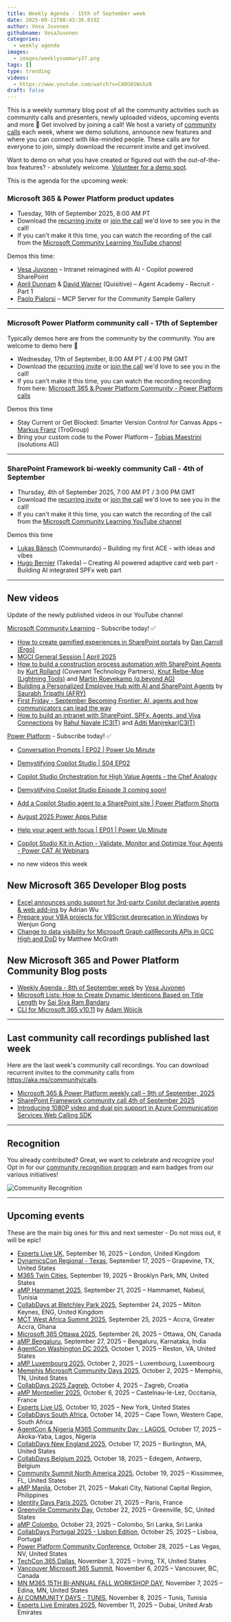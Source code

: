```yaml
---
title: Weekly Agenda - 15th of September week
date: 2025-09-11T08:43:36.019Z
author: Vesa Juvonen
githubname: VesaJuvonen
categories:
  - weekly agenda
images:
  - images/weeklysummary37.png
tags: []
type: trending
videos:
  - https://www.youtube.com/watch?v=CA0G8SWshz8
draft: false
---
```


This is a weekly summary blog post of all the community activities such as community calls and presenters, newly uploaded videos, upcoming events and more 🚀
Get involved by joining a call! We host a variety of [community calls](https://aka.ms/community/calls) each week, where we demo solutions, announce new features and where you can connect with like-minded people. These calls are for everyone to join, simply download the recurrent invite and get involved. 

Want to demo on what you have created or figured out with the out-of-the-box features? - absolutely welcome. [Volunteer for a demo spot](https://aka.ms/community/request/demo).

This is the agenda for the upcoming week:

### Microsoft 365 & Power Platform product updates

* Tuesday, 16th of September 2025, 8:00 AM PT  
* Download the [recurring invite](https://aka.ms/m365-dev-call) or [join the call](https://aka.ms/m365-dev-call-join) we'd love to see you in the call!
* If you can't make it this time, you can watch the recording of the call from the [Microsoft Community Learning YouTube channel](https://www.youtube.com/playlist?list=PLR9nK3mnD-OUQOW86tT5dkCRQAVGY7DlH)

Demos this time:

* [Vesa Juvonen](https://www.linkedin.com/in/vesajuvonen/) – Intranet reimagined with AI - Copilot powered SharePoint
* [April Dunnam](https://www.linkedin.com/in/aprildunnam/) & [David Warner](https://www.linkedin.com/in/davidwarnerii/) (Quisitive) – Agent Academy - Recruit - Part 1
* [Paolo Pialorsi](https://www.linkedin.com/in/paolopialorsi/) – MCP Server for the Community Sample Gallery

---

### Microsoft Power Platform community call  - 17th of September

Typically demos here are from the community by the community. You are welcome to demo here 👋

* Wednesday, 17th of September, 8:00 AM PT / 4:00 PM GMT
* Download the [recurring invite](https://aka.ms/powerplatformcommunitycall) or [join the call](https://aka.ms/PowerPlatformMonthlyCall) we'd love to see you in the call!
* If you can't make it this time, you can watch the recording recording from here: [Microsoft 365 & Power Platform Community - Power Platform calls](https://www.youtube.com/watch?v=qLM6MChvrOk&list=PLR9nK3mnD-OVHNx67Q2Uxe7wodTnjHguz)

Demos this time

* Stay Current or Get Blocked: Smarter Version Control for Canvas Apps – [Markus Franz](https://www.linkedin.com/in/markus-franz-435759278/) (TroGroup)
* Bring your custom code to the Power Platform – [Tobias Maestrini](https://www.linkedin.com/in/tobiasmaestrini/) (isolutions AG)

---

### SharePoint Framework bi-weekly community Call - 4th of September

* Thursday, 4th of September 2025, 7:00 AM PT / 3:00 PM GMT
* Download the [recurring invite](https://aka.ms/spdev-spfx-call) or [join the call](https://aka.ms/spdev-spfx-call-join) we'd love to see you in the call!
* If you can't make it this time, you can watch the recording of the call from the [Microsoft Community Learning YouTube channel](https://www.youtube.com/watch?v=gAqUr9wa2_0&list=PLR9nK3mnD-OURfm5Ypu-wK52cxBv_gXCA)


Demos this time

* [Lukas Bänsch](https://www.linkedin.com/in/lukas-b%C3%A4nsch-322610104/) (Communardo) – Building my first ACE - with ideas and vibes
* [Hugo Bernier](https://www.linkedin.com/in/bernierh/) (Takeda) – Creating AI powered adaptive card web part - Building AI integrated SPFx web part

---

## New videos 

Update of the newly published videos in our YouTube channel 


[Microsoft Community Learning](https://www.youtube.com/@MicrosoftCommunityLearning) - Subscribe today! ✅

* [How to create gamified experiences in SharePoint portals](https://www.youtube.com/watch?v=0xh4N-DUaOw) by [Dan Carroll​ (Ergo)​](https://www.linkedin.com/in/daniel-carroll-6488aa39/)
* [MGCI General Session | April 2025](https://www.youtube.com/watch?v=SqThfPn2f-8)
* [How to build a construction process automation with SharePoint Agents](https://www.youtube.com/watch?v=7Rq478Cj_bY) by [Kurt Rolland](https://www.linkedin.com/in/krolland/) (Covenant Technology Partners), [Knut Relbe-Moe (Lightning Tools)​](https://www.linkedin.com/in/knutrelbemoe/) and [Martin Roevekamp (q.beyond AG)​](https://www.linkedin.com/in/martin-roevekamp/)
* [Building a Personalized Employee Hub with AI and SharePoint Agents](https://www.youtube.com/watch?v=1psU7pQvBrI) by [Saurabh Tripathi (AFRY)​](https://www.linkedin.com/in/saurabh/)
* [First Friday - September Becoming Frontier: AI, agents and how communicators can lead the way](https://www.youtube.com/watch?v=Uw5uaKGhzMg)
* [How to build an intranet with SharePoint, SPFx, Agents, and Viva Connections](https://www.youtube.com/watch?v=oWT6DtP5ZY4) by [Rahul Navale​ (C3IT)​](https://www.linkedin.com/in/rahul/) and [Aditi Manjrekar​ (C3IT)​](https://www.linkedin.com/in/aditi/)

[Power Platform](https://www.youtube.com/@mspowerplatform) - Subscribe today! ✅

* [Conversation Prompts | EP02 | Power Up Minute](https://www.youtube.com/watch?v=Kbt3wZCD090)
* [Demystifying Copilot Studio | S04 EP02](https://www.youtube.com/watch?v=tSRr-7TyV14)
* [Copilot Studio Orchestration for High Value Agents - the Chef Analogy](https://www.youtube.com/watch?v=ADD_LINK_HERE)
* [Demystifying Copilot Studio Episode 3 coming soon!](https://www.youtube.com/watch?v=ADD_LINK_HERE)
* [Add a Copilot Studio agent to a SharePoint site | Power Platform Shorts](https://www.youtube.com/watch?v=ADD_LINK_HERE)
* [August 2025 Power Apps Pulse](https://www.youtube.com/watch?v=ADD_LINK_HERE)
* [Help your agent with focus | EP01 | Power Up Minute](https://www.youtube.com/watch?v=ADD_LINK_HERE)
* [Copilot Studio Kit in Action - Validate, Monitor and Optimize Your Agents - Power CAT AI Webinars](https://www.youtube.com/watch?v=ADD_LINK_HERE)


* no new videos this week

## New Microsoft 365 Developer Blog posts

* [Excel announces undo support for 3rd-party Copilot declarative agents & web add-ins](https://devblogs.microsoft.com/microsoft365dev/excel-announces-undo-support-for-3rd-party-copilot-declarative-agents-web-add-ins/) by Adrian Wu
* [Prepare your VBA projects for VBScript deprecation in Windows](https://devblogs.microsoft.com/microsoft365dev/how-to-prepare-vba-projects-for-vbscript-deprecation/) by Wenjun Gong
* [Change to data visibility for Microsoft Graph callRecords APIs in GCC High and DoD](https://devblogs.microsoft.com/microsoft365dev/change-to-data-visibility-for-microsoft-graph-callrecords-apis-in-gcc-high-and-dod/) by Matthew McGrath

## New Microsoft 365 and Power Platform Community Blog posts

* [Weekly Agenda - 8th of September week](https://pnp.github.io/blog/weekly-agenda/25-09-08/) by [Vesa Juvonen](https://github.com/VesaJuvonen/)
* [Microsoft Lists: How to Create Dynamic Identicons Based on Title Length](https://pnp.github.io/blog/post/how-to-create-dynamic-identicons-based-on-title-length/) by [Sai Siva Ram Bandaru](https://github.com/saiiiiiii/)
* [CLI for Microsoft 365 v10.11](https://pnp.github.io/blog/cli-for-microsoft-365/cli-for-microsoft-365-v10-11/) by [Adam Wójcik](https://github.com/adam-it/)

---

## Last community call recordings published last week

Here are the last week's community call recordings. You can download recurrent invites to the community calls from https://aka.ms/community/calls.

* [Microsoft 365 & Power Platform weekly call – 9th of September, 2025](https://www.youtube.com/watch?v=iZCiGNQTWKI)
* [SharePoint Framework community call 4th of September 2025](https://www.youtube.com/watch?v=Tv-vgqreTtc)
* [Introducing 1080P video and dual pin support in Azure Communication Services Web Calling SDK](https://www.youtube.com/watch?v=PFR8taIkIJk)

---

## Recognition

You already contributed? Great, we want to celebrate and recognize you! Opt in for our [community recognition program](https://pnp.github.io/recognitionprogram/) and earn badges from our various initiatives! 

![Community Recognition](../images/community-recognition-2025.png)

---

## Upcoming events

These are the main big ones for this and next semester - Do not miss out, it will be epic!

* [Experts Live UK](https://www.communitydays.org/event/2025-09-16/experts-live-uk), September 16, 2025 – London, United Kingdom
* [DynamicsCon Regional - Texas](https://www.communitydays.org/event/2025-09-17/dynamicscon-regional-texas), September 17, 2025 – Grapevine, TX, United States
* [M365 Twin Cities](https://www.communitydays.org/event/2025-09-19/m365-twin-cities), September 19, 2025 – Brooklyn Park, MN, United States
* [aMP Hammamet 2025](https://www.communitydays.org/event/2025-09-21/amp-hammamet-2025), September 21, 2025 – Hammamet, Nabeul, Tunisia
* [CollabDays at Bletchley Park 2025](https://www.communitydays.org/event/2025-09-24/collabdays-at-bletchley-park-2025), September 24, 2025 – Milton Keynes, ENG, United Kingdom
* [MCT West Africa Summit 2025](https://www.communitydays.org/event/2025-09-25/mct-west-africa-summit-2025), September 25, 2025 – Accra, Greater Accra, Ghana
* [Microsoft 365 Ottawa 2025](https://www.communitydays.org/event/2025-09-26/microsoft-365-ottawa-2025), September 26, 2025 – Ottawa, ON, Canada
* [aMP Bengaluru](https://www.communitydays.org/event/2025-09-27/amp-bengaluru), September 27, 2025 – Bengaluru, Karnataka, India
* [AgentCon Washington DC 2025](https://www.communitydays.org/event/2025-10-01/agentcon-washington-dc-2025), October 1, 2025 – Reston, VA, United States
* [aMP Luxembourg 2025](https://www.communitydays.org/event/2025-10-02/amp-luxembourg-2025), October 2, 2025 – Luxembourg, Luxembourg
* [Memphis Microsoft Community Days 2025](https://www.communitydays.org/event/2025-10-02/memphis-microsoft-community-days-2025), October 2, 2025 – Memphis, TN, United States
* [CollabDays 2025 Zagreb](https://www.communitydays.org/event/2025-10-04/collabdays-2025-zagreb), October 4, 2025 – Zagreb, Croatia
* [aMP Montpellier 2025](https://www.communitydays.org/event/2025-10-06/amp-montpellier-2025), October 6, 2025 – Castelnau-le-Lez, Occitania, France
* [Experts Live US](https://www.communitydays.org/event/2025-10-10/experts-live-us), October 10, 2025 – New York, United States
* [CollabDays South Africa](https://www.communitydays.org/event/2025-10-14/collabdays-south-africa), October 14, 2025 – Cape Town, Western Cape, South Africa
* [AgentCon & Nigeria M365 Community Day - LAGOS](https://www.communitydays.org/event/2025-10-17/agentcon-and-nigeria-m365-community-day-lagos), October 17, 2025 – Akoka-Yaba, Lagos, Nigeria
* [CollabDays New England 2025](https://www.communitydays.org/event/2025-10-17/collabdays-new-england-2025), October 17, 2025 – Burlington, MA, United States
* [CollabDays Belgium 2025](https://www.communitydays.org/event/2025-10-18/collabdays-belgium-2025), October 18, 2025 – Edegem, Antwerp, Belgium
* [Community Summit North America 2025](https://www.communitydays.org/event/2025-10-19/community-summit-north-america-2025), October 19, 2025 – Kissimmee, FL, United States
* [aMP Manila](https://www.communitydays.org/event/2025-10-21/amp-manila), October 21, 2025 – Makati City, National Capital Region, Philippines
* [Identity Days Paris 2025](https://www.communitydays.org/event/2025-10-21/identity-days-paris-2025), October 21, 2025 – Paris, France
* [Greenville Community Day](https://www.communitydays.org/event/2025-10-22/greenville-community-day), October 22, 2025 – Greenville, SC, United States
* [aMP Colombo](https://www.communitydays.org/event/2025-10-23/amp-colombo), October 23, 2025 – Colombo, Sri Lanka, Sri Lanka
* [CollabDays Portugal 2025 - Lisbon Edition](https://www.communitydays.org/event/2025-10-25/collabdays-portugal-2025-lisbon-edition), October 25, 2025 – Lisboa, Portugal
* [Power Platform Community Conference](https://www.communitydays.org/event/2025-10-28/power-platform-community-conference), October 28, 2025 – Las Vegas, NV, United States
* [TechCon 365 Dallas](https://www.communitydays.org/event/2025-11-03/techcon-365-dallas), November 3, 2025 – Irving, TX, United States
* [Vancouver Microsoft 365 Summit](https://www.communitydays.org/event/2025-11-06/vancouver-microsoft-365-summit), November 6, 2025 – Vancouver, BC, Canada
* [MN M365 15TH BI-ANNUAL FALL WORKSHOP DAY](https://www.communitydays.org/event/2025-11-07/mn-m365-15th-bi-annual-fall-workshop-day), November 7, 2025 – Edina, MN, United States
* [AI COMMUNITY DAYS - TUNIS](https://www.communitydays.org/event/2025-11-08/ai-community-days-tunis), November 8, 2025 – Tunis, Tunisia
* [Experts Live Emirates 2025](https://www.communitydays.org/event/2025-11-11/experts-live-emirates-2025), November 11, 2025 – Dubai, United Arab Emirates
